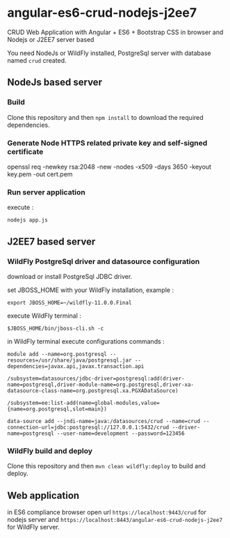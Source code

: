 # angular-es6-crud-nodejs-j2ee7

CRUD Web Application with Angular + ES6 + Bootstrap CSS in browser and Nodejs or J2EE7 server based

You need NodeJs or WildFly installed, PostgreSql server with database named `crud` created.

## NodeJs based server

### Build

Clone this repository and then `npm install` to download the required dependencies.

### Generate Node HTTPS related private key and self-signed certificate

openssl req -newkey rsa:2048 -new -nodes -x509 -days 3650 -keyout key.pem -out cert.pem

### Run server application

execute :

`nodejs app.js`

## J2EE7 based server

### WildFly PostgreSql driver and datasource configuration

download or install PostgreSql JDBC driver.

set JBOSS_HOME with your WildFly installation, example :

`export JBOSS_HOME=~/wildfly-11.0.0.Final`

execute WildFly terminal :

`$JBOSS_HOME/bin/jboss-cli.sh -c`

in WildFly terminal execute configurations commands :

`module add --name=org.postgresql --resources=/usr/share/java/postgresql.jar --dependencies=javax.api,javax.transaction.api`

`/subsystem=datasources/jdbc-driver=postgresql:add(driver-name=postgresql,driver-module-name=org.postgresql,driver-xa-datasource-class-name=org.postgresql.xa.PGXADataSource)`

`/subsystem=ee:list-add(name=global-modules,value={name=org.postgresql,slot=main})`

`data-source add --jndi-name=java:/datasources/crud --name=crud --connection-url=jdbc:postgresql://127.0.0.1:5432/crud --driver-name=postgresql --user-name=development --password=123456`

### WildFly build and deploy

Clone this repository and then `mvn clean wildfly:deploy` to build and deploy.

## Web application

in ES6 compliance browser open url `https://localhost:9443/crud` for nodejs server and `https://localhost:8443/angular-es6-crud-nodejs-j2ee7` for WildFly server.

